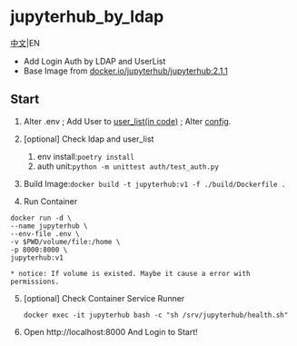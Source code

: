 # jupyterhub_by_ldap
[中文](./README_CN.md)|EN

 * Add Login Auth by LDAP and UserList
 * Base Image from [docker.io/jupyterhub/jupyterhub:2.1.1](https://hub.docker.com/r/jupyterhub/jupyterhub)

## Start

1. Alter .env ; Add User to [user_list(in code)](./auth/user.py) ; Alter [config](./jupyterhub_config.py).
   
2. [optional] Check ldap and user_list
   1. env install:`poetry install`
   2. auth unit:`python -m unittest auth/test_auth.py`

3. Build Image:`docker build -t jupyterhub:v1 -f ./build/Dockerfile .`

4. Run Container
```shell
docker run -d \
--name jupyterhub \
--env-file .env \
-v $PWD/volume/file:/home \
-p 8000:8000 \
jupyterhub:v1
```
    * notice: If volume is existed. Maybe it cause a error with permissions.
  
5. [optional] Check Container Service Runner
    ```
    docker exec -it jupyterhub bash -c "sh /srv/jupyterhub/health.sh"
    ```

6. Open http://localhost:8000 And Login to Start!